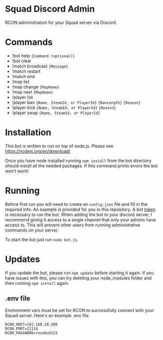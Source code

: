 # Squad Discord Admin
RCON administration for your Squad server via Discord.

# Commands
- !bot help `{Command (optional)}`
- !bot clear
- !match broadcast `{Message}`
- !match restart 
- !match end
- !map list 
- !map change `{MapName}`
- !map next `{MapName}`
- !player list 
- !player ban `{Name, SteamId, or PlayerId}` `{BanLength}` `{Reason}`
- !player kick `{Name, SteamId, or PlayerId}` `{Reason}`
- !player swap `{Name, SteamId, or PlayerId}`

# Installation

This bot is written to run on top of node.js. Please see https://nodejs.org/en/download/

Once you have node installed running `npm install` from the bot directory should install all the needed packages. If this command prints errors the bot won't work!

# Running
Before first run you will need to create an `config.json` file and fill in the required info. An example is provided for you in this repository. A bot [token](https://github.com/reactiflux/discord-irc/wiki/Creating-a-discord-bot-&-getting-a-token) is necessary to run the bot. When adding the bot to your discord server, I recommend giving it access to a single channel that only your admins have access to.  This will prevent other users from running administrative commands on your server.

To start the bot just run
`node bot.js`.

# Updates
If you update the bot, please run `npm update` before starting it again. If you have
issues with this, you can try deleting your node_modules folder and then running
`npm install` again.


## .env file

Environment vars must be set for RCON to successfully connect with your Squad server. Here's an example .env file.

```
RCON_HOST=192.168.10.200
RCON_PORT=21114
RCON_PASSWORD=rosebud123
```
